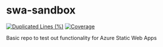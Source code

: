 # swa-sandbox

[![Duplicated Lines (%)](https://sonarcloud.io/api/project_badges/measure?project=chill-viking_swa-sandbox&metric=duplicated_lines_density)](https://sonarcloud.io/summary/new_code?id=chill-viking_swa-sandbox) 
[![Coverage](https://sonarcloud.io/api/project_badges/measure?project=chill-viking_swa-sandbox&metric=coverage)](https://sonarcloud.io/summary/new_code?id=chill-viking_swa-sandbox)

Basic repo to test out functionality for Azure Static Web Apps
